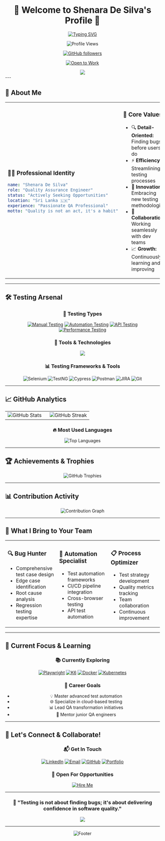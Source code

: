 # <div align="center">🚀 Welcome to Shenara De Silva's Profile 🚀</div>

<div align="center">
  
<!-- Animated Header -->
[![Typing SVG](https://readme-typing-svg.demolab.com?font=JetBrains+Mono&size=28&duration=5000&pause=1000&color=00D9FF&center=true&vCenter=true&multiline=true&repeat=true&width=800&height=100&lines=Quality+Assurance+Engineer;Breaking+Bugs%2C+Building+Excellence;Automation+%7C+Manual+Testing+%7C+Performance%20)](https://git.io/typing-svg)

<!-- Glowing Badge Effect -->

![Profile Views](https://komarev.com/ghpvc/?username=shenara19&color=00d9ff&style=for-the-badge&label=PROFILE+VIEWS)

[![GitHub followers](https://img.shields.io/github/followers/shenara19?style=for-the-badge&color=00d9ff&labelColor=1a1a1a)](https://github.com/Shenara-De-Silva)

[![Open to Work](https://img.shields.io/badge/OPEN%20TO%20WORK-YES-brightgreen?style=for-the-badge&logo=briefcase&logoColor=white)](mailto:shenara.desilva@gmail.com)

<!-- Animated Wave -->
<img src="https://capsule-render.vercel.app/api?type=waving&color=gradient&height=100&section=header&text=&fontSize=16&fontAlignY=40&animation=twinkling"/>

</div>
---

## 🎯 **About Me**

<div align="center">
<table>
<tr>
<td width="50%">

### 👨‍💻 **Professional Identity**
```yaml
name: "Shenara De Silva"
role: "Quality Assurance Engineer"
status: "Actively Seeking Opportunities"
location: "Sri Lanka 🇱🇰"
experience: "Passionate QA Professional"
motto: "Quality is not an act, it's a habit"
```

</td>
<td width="50%">

### 🌟 **Core Values**
- 🔍 **Detail-Oriented:** Finding bugs before users do
- ⚡ **Efficiency:** Streamlining testing processes
- 🚀 **Innovation:** Embracing new testing methodologies
- 🤝 **Collaboration:** Working seamlessly with dev teams
- 📈 **Growth:** Continuously learning and improving

</td>
</tr>
</table>
</div>

---

## 🛠️ **Testing Arsenal**

<div align="center">

### 🎨 **Testing Types**
[![Manual Testing](https://img.shields.io/badge/Manual%20Testing-Expert-FF6B6B?style=for-the-badge&logo=magnifying-glass&logoColor=white)](https://github.com/Shenara-De-Silva)
[![Automation Testing](https://img.shields.io/badge/Automation%20Testing-Advanced-4ECDC4?style=for-the-badge&logo=robot&logoColor=white)](https://github.com/Shenara-De-Silva)
[![API Testing](https://img.shields.io/badge/API%20Testing-Proficient-45B7D1?style=for-the-badge&logo=api&logoColor=white)](https://github.com/Shenara-De-Silva)
[![Performance Testing](https://img.shields.io/badge/Performance%20Testing-Intermediate-FFA07A?style=for-the-badge&logo=speedtest&logoColor=white)](https://github.com/Shenara-De-Silva)

### 🔧 **Tools & Technologies**
<img src="https://skillicons.dev/icons?i=selenium,java,python,javascript,cypress,jest,postman,jenkins,docker,git,mysql,mongodb&theme=dark&perline=6" />

### 📊 **Testing Frameworks & Tools**
![Selenium](https://img.shields.io/badge/Selenium-90%25-43B02A?style=for-the-badge&logo=selenium&logoColor=white)
![TestNG](https://img.shields.io/badge/TestNG-85%25-FF7300?style=for-the-badge&logo=testing&logoColor=white)
![Cypress](https://img.shields.io/badge/Cypress-80%25-17202C?style=for-the-badge&logo=cypress&logoColor=white)
![Postman](https://img.shields.io/badge/Postman-88%25-FF6C37?style=for-the-badge&logo=postman&logoColor=white)
![JIRA](https://img.shields.io/badge/JIRA-92%25-0052CC?style=for-the-badge&logo=jira&logoColor=white)
![Git](https://img.shields.io/badge/Git-87%25-F05032?style=for-the-badge&logo=git&logoColor=white)

</div>

---

## 📈 **GitHub Analytics**

<div align="center">
<table>
<tr>
<td width="50%">
<img src="https://github-readme-stats.vercel.app/api?username=shenara19&show_icons=true&theme=tokyonight&hide_border=true&bg_color=0D1117&title_color=00D9FF&icon_color=00D9FF&text_color=C3D1D9" alt="GitHub Stats"/>
</td>
<td width="50%">
<img src="https://github-readme-streak-stats.herokuapp.com?user=shenara19&theme=tokyonight&hide_border=true&background=0D1117&stroke=00D9FF&ring=00D9FF&fire=FF6B6B&currStreakLabel=00D9FF" alt="GitHub Streak"/>
</td>
</tr>
</table>

### 🔥 **Most Used Languages**
<img src="https://github-readme-stats.vercel.app/api/top-langs/?username=shenara19&layout=compact&theme=tokyonight&hide_border=true&bg_color=0D1117&title_color=00D9FF&text_color=C3D1D9" alt="Top Languages"/>

</div>

---

## 🏆 **Achievements & Trophies**

<div align="center">
<img src="https://github-profile-trophy.vercel.app/?username=shenara19&theme=algolia&no-frame=true&column=4&margin-w=15&margin-h=15" alt="GitHub Trophies"/>
</div>

---

## 📊 **Contribution Activity**

<div align="center">
<img src="https://github-readme-activity-graph.vercel.app/graph?username=shenara19&bg_color=0D1117&color=00D9FF&line=00D9FF&point=FF6B6B&area=true&hide_border=true" alt="Contribution Graph"/>
</div>

---

## 💼 **What I Bring to Your Team**

<div align="center">
<table>
<tr>
<td width="33%">

### 🔍 **Bug Hunter**
- Comprehensive test case design
- Edge case identification
- Root cause analysis
- Regression testing expertise

</td>
<td width="33%">

### 🤖 **Automation Specialist**
- Test automation frameworks
- CI/CD pipeline integration
- Cross-browser testing
- API test automation

</td>
<td width="33%">

### 📋 **Process Optimizer**
- Test strategy development
- Quality metrics tracking
- Team collaboration
- Continuous improvement

</td>
</tr>
</table>
</div>

---

## 🚀 **Current Focus & Learning**

<div align="center">

### 📚 **Currently Exploring**
[![Playwright](https://img.shields.io/badge/Playwright-Learning-2EAD33?style=for-the-badge&logo=playwright&logoColor=white)](https://playwright.dev/)
[![K6](https://img.shields.io/badge/K6-Learning-7D64FF?style=for-the-badge&logo=k6&logoColor=white)](https://k6.io/)
[![Docker](https://img.shields.io/badge/Docker-Learning-2496ED?style=for-the-badge&logo=docker&logoColor=white)](https://docker.com/)
[![Kubernetes](https://img.shields.io/badge/Kubernetes-Learning-326CE5?style=for-the-badge&logo=kubernetes&logoColor=white)](https://kubernetes.io/)

### 🎯 **Career Goals**
- 💡 Master advanced test automation
- 🌐 Specialize in cloud-based testing
- 📊 Lead QA transformation initiatives
- 🤝 Mentor junior QA engineers

</div>

---

## 🤝 **Let's Connect & Collaborate!**

<div align="center">

### 📬 **Get In Touch**
[![LinkedIn](https://img.shields.io/badge/LinkedIn-0077B5?style=for-the-badge&logo=linkedin&logoColor=white&labelColor=0077B5)](https://www.linkedin.com/in/shenara-de-silva)
[![Email](https://img.shields.io/badge/Email-EA4335?style=for-the-badge&logo=gmail&logoColor=white&labelColor=EA4335)](mailto:shenara.desilva@gmail.com)
[![GitHub](https://img.shields.io/badge/GitHub-181717?style=for-the-badge&logo=github&logoColor=white&labelColor=181717)](https://github.com/Shenara-De-Silva)
[![Portfolio](https://img.shields.io/badge/Portfolio-FF5722?style=for-the-badge&logo=web&logoColor=white&labelColor=FF5722)](https://shenara-desilva-portfolio.netlify.app/)

### 💌 **Open For Opportunities**
[![Hire Me](https://img.shields.io/badge/HIRE%20ME-Available%20for%20Full--Time%20Positions-brightgreen?style=for-the-badge&logo=handshake&logoColor=white)](mailto:shenara.desilva@gmail.com)

---

### 💭 **"Testing is not about finding bugs; it's about delivering confidence in software quality."**

<img src="https://capsule-render.vercel.app/api?type=waving&color=gradient&height=100&section=footer&animation=twinkling"/>

</div>

---

<div align="center">
<img src="https://readme-typing-svg.demolab.com?font=Fira+Code&size=18&pause=1000&color=00D9FF&center=true&width=435&lines=Thanks+for+visiting!;Let's+build+quality+software+together!;Ready+to+make+an+impact!" alt="Footer"/>
</div>

